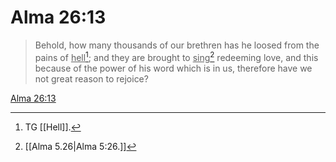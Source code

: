 # Alma 26:13

> Behold, how many thousands of our brethren has he loosed from the pains of <u>hell</u>[^a]; and they are brought to <u>sing</u>[^b] redeeming love, and this because of the power of his word which is in us, therefore have we not great reason to rejoice?

[Alma 26:13](https://www.churchofjesuschrist.org/study/scriptures/bofm/alma/26?lang=eng&id=p13#p13)


[^a]: TG [[Hell]].
[^b]: [[Alma 5.26|Alma 5:26.]]
